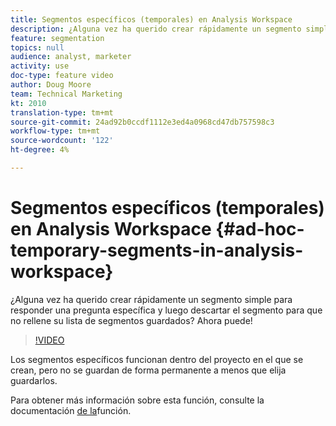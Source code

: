 ```yaml
---
title: Segmentos específicos (temporales) en Analysis Workspace
description: ¿Alguna vez ha querido crear rápidamente un segmento simple para responder una pregunta específica y luego descartar el segmento para que no rellene su lista de segmentos guardados? Ahora puede!
feature: segmentation
topics: null
audience: analyst, marketer
activity: use
doc-type: feature video
author: Doug Moore
team: Technical Marketing
kt: 2010
translation-type: tm+mt
source-git-commit: 24ad92b0ccdf1112e3ed4a0968cd47db757598c3
workflow-type: tm+mt
source-wordcount: '122'
ht-degree: 4%

---
```



# Segmentos específicos (temporales) en Analysis Workspace {#ad-hoc-temporary-segments-in-analysis-workspace}

¿Alguna vez ha querido crear rápidamente un segmento simple para responder una pregunta específica y luego descartar el segmento para que no rellene su lista de segmentos guardados? Ahora puede!

>[!VIDEO](https://video.tv.adobe.com/v/23978/?quality=12)

Los segmentos específicos funcionan dentro del proyecto en el que se crean, pero no se guardan de forma permanente a menos que elija guardarlos.

Para obtener más información sobre esta función, consulte la documentación [de la](https://marketing.adobe.com/resources/help/en_US/analytics/analysis-workspace/t_freeform-project-segment.html)función.
